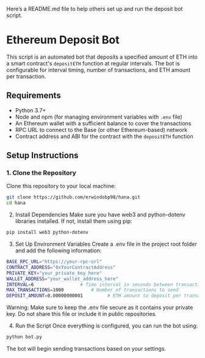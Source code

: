 Here’s a README.md file to help others set up and run the deposit bot script.
# Ethereum Deposit Bot

This script is an automated bot that deposits a specified amount of ETH into a smart contract's `depositETH` function at regular intervals. The bot is configurable for interval timing, number of transactions, and ETH amount per transaction.

## Requirements

- Python 3.7+
- Node and npm (for managing environment variables with `.env` file)
- An Ethereum wallet with a sufficient balance to cover the transactions
- RPC URL to connect to the Base (or other Ethereum-based) network
- Contract address and ABI for the contract with the `depositETH` function

## Setup Instructions

### 1. Clone the Repository

Clone this repository to your local machine:

```bash
git clone https://github.com/erwindobp98/hana.git
cd hana
```
2. Install Dependencies
Make sure you have web3 and python-dotenv libraries installed. If not, install them using pip:
```bash
pip install web3 python-dotenv
```
3. Set Up Environment Variables
Create a .env file in the project root folder and add the following information:
```bash
BASE_RPC_URL="https://your-rpc-url"
CONTRACT_ADDRESS="0xYourContractAddress"
PRIVATE_KEY="your_private_key_here"
WALLET_ADDRESS="your_wallet_address_here"
INTERVAL=6                 # Time interval in seconds between transactions (default: 6 for 1 detik)
MAX_TRANSACTIONS=1000          # Number of transactions to send
DEPOSIT_AMOUNT=0.00000000001         # ETH amount to deposit per transaction
```
Warning: Make sure to keep the .env file secure as it contains your private key. Do not share this file or include it in public repositories.

4. Run the Script
Once everything is configured, you can run the bot using:
```bash
python bot.py
```
The bot will begin sending transactions based on your settings.
